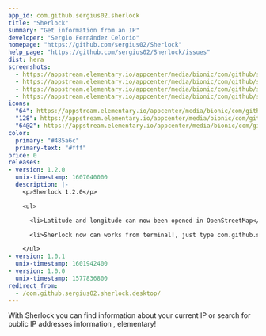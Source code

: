 ```yaml
---
app_id: com.github.sergius02.sherlock
title: "Sherlock"
summary: "Get information from an IP"
developer: "Sergio Fernández Celorio"
homepage: "https://github.com/sergius02/Sherlock"
help_page: "https://github.com/sergius02/Sherlock/issues"
dist: hera
screenshots:
  - https://appstream.elementary.io/appcenter/media/bionic/com/github/sergius02.sherlock/49E1DF3D14DAE23D35EACF5B2052CE88/screenshots/image-1_orig.png
  - https://appstream.elementary.io/appcenter/media/bionic/com/github/sergius02.sherlock/49E1DF3D14DAE23D35EACF5B2052CE88/screenshots/image-2_orig.png
  - https://appstream.elementary.io/appcenter/media/bionic/com/github/sergius02.sherlock/49E1DF3D14DAE23D35EACF5B2052CE88/screenshots/image-3_orig.png
  - https://appstream.elementary.io/appcenter/media/bionic/com/github/sergius02.sherlock/49E1DF3D14DAE23D35EACF5B2052CE88/screenshots/image-4_orig.png
icons:
  "64": https://appstream.elementary.io/appcenter/media/bionic/com/github/sergius02.sherlock/49E1DF3D14DAE23D35EACF5B2052CE88/icons/64x64/com.github.sergius02.sherlock_com.github.sergius02.sherlock.png
  "128": https://appstream.elementary.io/appcenter/media/bionic/com/github/sergius02.sherlock/49E1DF3D14DAE23D35EACF5B2052CE88/icons/128x128/com.github.sergius02.sherlock_com.github.sergius02.sherlock.png
  "64@2": https://appstream.elementary.io/appcenter/media/bionic/com/github/sergius02.sherlock/49E1DF3D14DAE23D35EACF5B2052CE88/icons/64x64@2/com.github.sergius02.sherlock_com.github.sergius02.sherlock.png
color:
  primary: "#485a6c"
  primary-text: "#fff"
price: 0
releases:
- version: 1.2.0
  unix-timestamp: 1607040000
  description: |-
    <p>Sherlock 1.2.0</p>

    <ul>

      <li>Latitude and longitude can now been opened in OpenStreetMap</li>

      <li>Sherlock now can works from terminal!, just type com.github.sergius02.sherlock -h for help</li>

    </ul>
- version: 1.0.1
  unix-timestamp: 1601942400
- version: 1.0.0
  unix-timestamp: 1577836800
redirect_from:
  - /com.github.sergius02.sherlock.desktop/
---
```


<p>With Sherlock you can find information about your current IP or search for public IP addresses information , elementary!</p>
